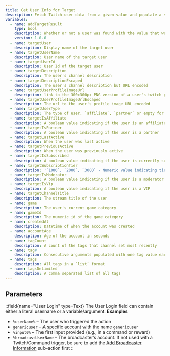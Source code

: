 ```yaml
---
title: Get User Info for Target
description: Fetch Twitch user data from a given value and populate a set of variables
variables:
  - name: addTargetResult
    type: bool
    description: Whether or not a user was found with the value that was used
    version: 1.0.0
  - name: targetUser
    description: Display name of the target user
  - name: targetUserName
    description: User name of the target user
  - name: targetUserId
    description: User Id of the target user
  - name: targetDescription
    description: The user's channel description
  - name: targetDescriptionEscaped
    description: The user's channel description but URL encoded
  - name: targetUserProfileImageUrl
    description: link to the 300x300px PNG version of a user's twitch profile image
  - name: targetUserProfileImageUrlEscaped
    description: The url to the user's profile image URL encoded
  - name: targetUserType
    description: The type of user, `affiliate`, `partner` or empty for regular user
  - name: targetIsAffiliate
    description: A boolean value indicating if the user is an affiliate
  - name: targetIsPartner
    description: A boolean value indicating if the user is a partner
  - name: targetLastActive
    description: When the user was last active
  - name: targetPreviousActive
    description: When the user was previously active
  - name: targetIsSubscribed
    description: A boolean value indicating if the user is currently subscribed
  - name: targetSubscriptionTier
    description: '`1000`, `2000`, `3000` - Numeric value indicating tier'
  - name: targetIsModerator
    description: A boolean value indicating if the user is a moderator
  - name: targetIsVip
    description: A boolean value indicating if the user is a VIP
  - name: targetChannelTitle
    description: The stream title of the user
  - name: game
    description: The user's current game category
  - name: gameId
    description: The numeric id of the game category
  - name: createdAt
    description: Datetime of when the account was created
  - name: accountAge
    description: Age of the account in seconds
  - name: tagCount
    description: A count of the tags that channel set most recently
  - name: tag#
    description: Consecutive arguments populated with one tag value each
  - name: tags
    description: All tags in a `list` format
  - name: tagsDelimited
    description: A comma separated list of all tags
---
```


## Parameters
::field{name="User Login" type=Text}
The User Login field can contain either a literal username or a variable/argument.
**Examples**
- `%userName%` – The user who triggered the action
- `genericuser` – A specific account with the name `genericuser`
- `%input0%` – The first input provided (e.g., in a command or reward)
- `%broadcastUserName` – The broadcaster’s account. If not used with a Twitch/Command trigger, be sure to add the [Add Broadcaster Information](/api/sub-actions/twitch/user/add-broadcaster-information) sub-action first
::